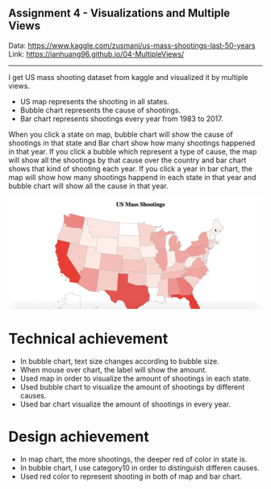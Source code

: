 Assignment 4 - Visualizations and Multiple Views  
---
Data: https://www.kaggle.com/zusmani/us-mass-shootings-last-50-years  
Link: https://ianhuang96.github.io/04-MultipleViews/

---

I get US mass shooting dataset from kaggle and visualized it by multiple views.

- US map represents the shooting in all states. 
- Bubble chart represents the cause of shootings.
- Bar chart represents shootings every year from 1983 to 2017.

When you click a state on map, bubble chart will show the cause of shootings in that state and Bar chart show how many shootings happened in that year. If you click a bubble which represent a type of cause, the map will show all the shootings by that cause over the country and bar chart shows that kind of shooting each year. If you click a year in bar chart, the map will show how many shootings happend in each state in that year and bubble chart will show all the cause in that year.

![image](image/views.gif)

# Technical achievement

- In bubble chart, text size changes according to bubble size.
- When mouse over chart, the label will show the amount.
- Used map in order to visualize the amount of shootings in each state.
- Used bubble chart to visualize the amount of shootings by different causes.
- Used bar chart visualize the amount of shootings in every year.

# Design achievement

- In map chart, the more shootings, the deeper red of color in state is.
- In bubble chart, I use category10 in order to distinguish differen causes.
- Used red color to represent shooting in both of map and bar chart.
